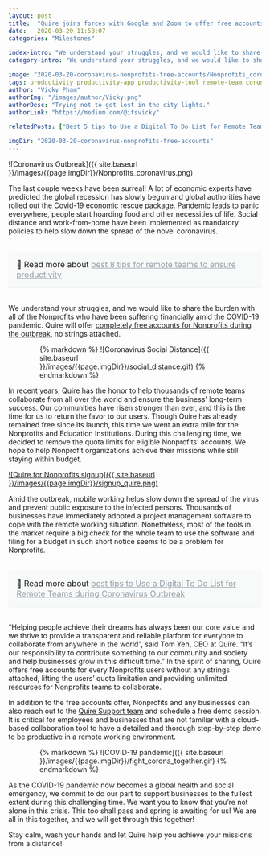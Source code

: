 ```yaml
---
layout: post
title:  "Quire joins forces with Google and Zoom to offer free accounts for Nonprofits"
date:   2020-03-20 11:58:07
categories: "Milestones"

index-intro: "We understand your struggles, and we would like to share the burden with all of the Nonprofits who have been suffering financially amid the coronavirus pandemic. Quire will offer completely free accounts for Nonprofits during the outbreak, no strings attached."
category-intro: "We understand your struggles, and we would like to share the burden with all of the Nonprofits who have been suffering financially amid the COVID-19 pandemic. Quire will offer completely free accounts for Nonprofits during the outbreak, no strings attached."

image: "2020-03-20-coronavirus-nonprofits-free-accounts/Nonprofits_coronavirus.png"
tags: productivity productivity-app productivity-tool remote-team coronavirus-pandenmic social-distancing social-distance COVID19 nonprofits Quire-for-nonprofits project-management-software-for-NPO working-remotely remote-teams task-management task-management-software project-management-software productivity-tips coronavirus-outbreak coronavirus work-at-home work-from-home corona-news Zoom-free-accounts 
author: "Vicky Pham"
authorImg: "/images/author/Vicky.png"
authorDesc: "Trying not to get lost in the city lights."
authorLink: "https://medium.com/@itsvicky"

relatedPosts: ["Best 5 tips to Use a Digital To Do List for Remote Teams during a Virus Outbreak", "8 Best Tips for Remote Teams to Boost Productivity at Virtual Office", "Busy vs. Productive: 5 Tips to Improve Time Management Skills for Project Managers"]

imgDir: "2020-03-20-coronavirus-nonprofits-free-accounts"
---
```


![Coronavirus Outbreak]({{ site.baseurl }}/images/{{page.imgDir}}/Nonprofits_coronavirus.png)

The last couple weeks have been surreal! A lot of economic experts have predicted the global recession has slowly begun and global authorities have rolled out the Covid-19 economic rescue package. Pandemic leads to panic everywhere, people start hoarding food and other necessities of life. Social distance and work-from-home have been implemented as mandatory policies to help slow down the spread of the novel coronavirus. 

<div style="margin: 2em 0 !important; padding: 1em; font-size: 16px; background-color: #f8f9f9; border-radius: 4px; box-shadow: 0 1px 1px rgba(189, 193, 196, 0.25);">
🔖 Read more about <a href="https://quire.io/blog/p/8-best-tips-for-remote-teams-to-boost-productivity-at-virtual-office.html" style="color: #939da4;">best 8 tips for remote teams to ensure productivity</a>
</div>

We understand your struggles, and we would like to share the burden with all of the Nonprofits who have been suffering financially amid the COVID-19 pandemic. Quire will offer [completely free accounts for Nonprofits during the outbreak](http://quire.io/support-nonprofit-during-coronavirus-pandemic), no strings attached.
<div style="max-width: 380px; max-height: 333px; margin: 0 auto;">
{% markdown %}
![Coronavirus Social Distance]({{ site.baseurl }}/images/{{page.imgDir}}/social_distance.gif)
{% endmarkdown %}
</div>

In recent years, Quire has the honor to help thousands of remote teams collaborate from all over the world and ensure the business’ long-term success.  Our communities have risen stronger than ever, and this is the time for us to return the favor to our users. Though Quire has already remained free since its launch, this time we went an extra mile for the Nonprofits and Education Institutions. During this challenging time, we decided to remove the quota limits for eligible Nonprofits’ accounts. We hope to help Nonprofit organizations achieve their missions while still staying within budget. 

[![Quire for Nonprofits signup]({{ site.baseurl }}/images/{{page.imgDir}}/signup_quire.png)](https://quire.io/?utm_source=quireblog&utm_medium=banner&utm_campaign=blog_signup)

Amid the outbreak, mobile working helps slow down the spread of the virus and prevent public exposure to the infected persons. Thousands of businesses have immediately adopted a project management software to cope with the remote working situation. Nonetheless, most of the tools in the market require a big check for the whole team to use the software and filing for a budget in such short notice seems to be a problem for Nonprofits. 

<div style="margin: 2em 0 !important; padding: 1em; font-size: 16px; background-color: #f8f9f9; border-radius: 4px; box-shadow: 0 1px 1px rgba(189, 193, 196, 0.25);">
🔖 Read more about <a href="https://quire.io/blog/p/to-do-list-tips-remote-teams.html" style="color: #939da4;">best tips to Use a Digital To Do List for Remote Teams during Coronavirus Outbreak</a>
</div>

“Helping people achieve their dreams has always been our core value and we thrive to provide a transparent and reliable platform for everyone to collaborate from anywhere in the world”, said Tom Yeh, CEO at Quire. “It’s our responsibility to contribute something to our community and society and help businesses grow in this difficult time.” In the spirit of sharing, Quire offers free accounts for every Nonprofits users without any strings attached, lifting the users’ quota limitation and providing unlimited resources for Nonprofits teams to collaborate.

In addition to the free accounts offer, Nonprofits and any businesses can also reach out to the [Quire Support team](mailto:info@quire.io) and schedule a free demo session. It is critical for employees and businesses that are not familiar with a cloud-based collaboration tool to have a detailed and thorough step-by-step demo to be productive in a remote working environment. 
<div style="max-width: 380px; max-height: 333px; margin: 0 auto;">
{% markdown %}
![COVID-19 pandemic]({{ site.baseurl }}/images/{{page.imgDir}}/fight_corona_together.gif)
{% endmarkdown %}
</div>

As the COVID-19 pandemic now becomes a global health and social emergency, we commit to do our part to support businesses to the fullest extent during this challenging time. We want you to know that you’re not alone in this crisis. This too shall pass and spring is awaiting for us! We are all in this together, and we will get through this together!

Stay calm, wash your hands and let Quire help you achieve your missions from a distance!


[jekyll]:      http://jekyllrb.com
[jekyll-gh]:   https://github.com/jekyll/jekyll
[jekyll-help]: https://github.com/jekyll/jekyll-help